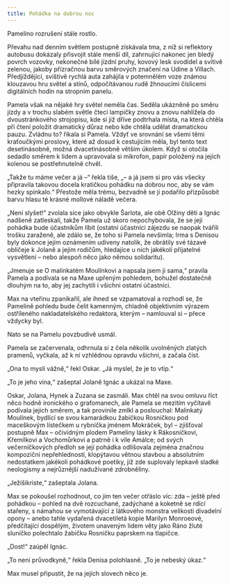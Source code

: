 ```yaml
---
title: Pohádka na dobrou noc
---
```


Pamelino rozrušení stále rostlo.

Převahu nad denním světlem postupně získávala tma, z níž si reflektory autobusu dokázaly přisvojit stále menší díl, zahrnující nakonec jen bledý povrch vozovky, nekonečné bílé jízdní pruhy, kovový lesk svodidel a svítivě zelenou, jakoby přízračnou barvu směrových značení na Udine a Villach. Předjíždějící, svištivě rychlá auta zahájila v potemnělém voze známou klouzavou hru světel a stínů, odpočítávanou rudě žhnoucími číslicemi digitálních hodin na stropním panelu.

Pamela však na nějaké hry světel neměla čas. Seděla ukázněně po směru jízdy a v trochu slabém světle čtecí lampičky znovu a znovu nahlížela do dvoustránkového strojopisu, kde si již dříve podtrhala místa, na která chtěla při čtení položit dramatický důraz nebo kde chtěla udělat dramatickou pauzu. Zvládnu to? říkala si Pamela. Vždyť ve srovnání se všemi těmi kraťoučkými proslovy, které až dosud k cestujícím měla, byl tento text desetinásobně, možná dvacetinásobně větším úkolem. Když si otočila sedadlo směrem k lidem a upravovala si mikrofon, papír položený na jejích kolenou se postřehnutelně chvěl.

„Takže tu máme večer a já –“ řekla tiše, „– a já jsem si pro vás všecky připravila takovou docela kratičkou pohádku na dobrou noc, aby se vám hezky spinkalo.“ Přestože měla trému, bezvadně se jí podařilo přizpůsobit barvu hlasu té krásné mollové náladě večera.

„Není slyšet!“ zvolala sice jako obvykle Šarlota, ale obě Olžiny děti a Ignác nadšeně zatleskali, takže Pamela už skoro nepochybovala, že se její pohádka bude účastníkům líbit (ostatní účastníci zájezdu se naopak tvářili trošku zaraženě, ale zdálo se, že toho si Pamela nevšimla; Irma s Denisou byly dokonce jejím oznámením udiveny natolik, že obrátily své tázavé obličeje k Jolaně a jejím rodičům, hledajíce u nich jakékoli přijatelné vysvětlení – nebo alespoň něco jako němou solidaritu).

„Jmenuje se O malinkatém Moulínkovi a napsala jsem ji sama,“ pravila Pamela a podívala se na Maxe upřeným pohledem, bohužel dostatečně dlouhým na to, aby jej zachytili i všichni ostatní účastníci.

Max na vteřinu zpanikařil, ale ihned se vzpamatoval a rozhodl se, že Pamelině pohledu bude čelit kamenným, chladně objektivním výrazem ostříleného nakladatelského redaktora, kterým – namlouval si – přece vždycky byl.

Nato se na Pamelu povzbudivě usmál.

Pamela se začervenala, odhrnula si z čela několik uvolněných zlatých pramenů, vyčkala, až k ní vzhlédnou opravdu všichni, a začala číst.

„Ona to myslí vážně,“ řekl Oskar. „Já myslel, že je to vtip.“

„To je jeho vina,“ zašeptal Jolaně Ignác a ukázal na Maxe.

Oskar, Jolana, Hynek a Zuzana se zasmáli. Max chtěl na svou omluvu říct něco hodně ironického o grafomanech, ale Pamela se mezitím vyčítavě podívala jejich směrem, a tak provinile zmlkl a poslouchal: Malinkatý Moulínek, bydlící se svou kamarádkou žabičkou Rosničkou pod maceškovým lístečkem u rybníčka jménem Mokráček, byl – zjišťoval postupně Max – očividným plodem Pameliny lásky k Rákosníčkovi, Křemílkovi a Vochomůrkovi a patrně i k víle Amálce; od svých večerníčkových předloh se její pohádka odlišovala zejména značnou kompoziční nepřehledností, klopýtavou větnou stavbou a absolutním nedostatkem jakékoli pohádkové poetiky, již zde suplovaly lepkavě sladké neologismy a nejrůznější nadužívané zdrobněliny.

„Ježíšikriste,“ zašeptala Jolana.

Max se pokoušel rozhodnout, co jím ten večer otřáslo víc: zda – ještě před pohádkou – pohled na dvě rozcuchané, zadýchané a koketně se rdící stařeny, s námahou se vymotávající z látkového monstra velikosti divadelní opony – anebo tahle vydařená dvacetiletá kopie Marilyn Monroeové, předčítající dospělým, životem unaveným lidem věty jako Ráno žluté sluníčko polechtalo žabičku Rosničku paprskem na tlapičce.

„Dost!“ zaúpěl Ignác.

„To není průvodkyně,“ řekla Denisa polohlasně. „To je nebeský úkaz.“

Max musel připustit, že na jejích slovech něco je.
